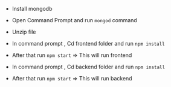 - Install mongodb
- Open Command Prompt and run `mongod` command
- Unzip file
- In command prompt , Cd frontend folder and run `npm install`
- After that run `npm start` => This will run frontend

- In command prompt , Cd backend folder and run `npm install`
- After that run `npm start` => This will run backend
